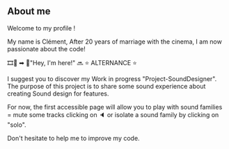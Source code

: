 ## About me
Welcome to my profile !

My name is Clément,
After 20 years of marriage with the cinema, I am now passionate about the code! 

&#127902;&#127909;       &#10145;       &#127979;"Hey, I'm here!"       &#128284;       &#11088; ALTERNANCE &#11088;

I suggest you to discover my Work in progress "Project-SoundDesigner". 
The purpose of this project is to share some sound experience about creating Sound design for features. 

For now, the first accessible page will allow you to play with sound families = mute some tracks clicking on &#128264; or isolate a sound family by clicking on "solo".

Don't hesitate to help me to improve my code.

